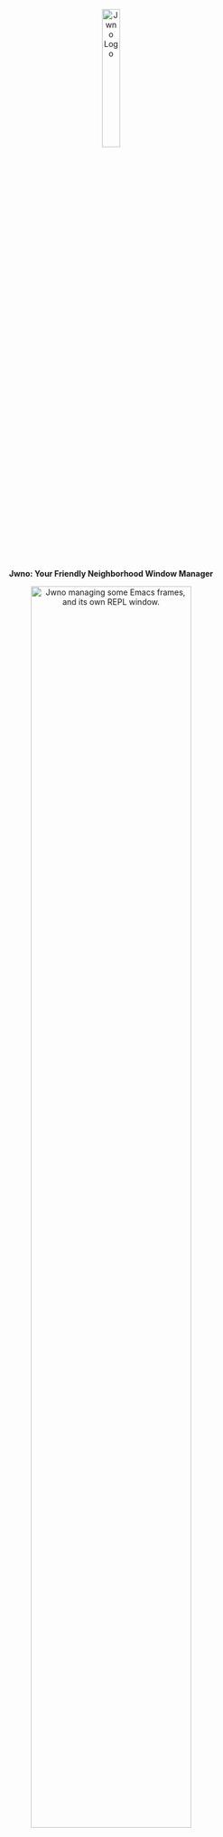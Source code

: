 <p align="center">
  <img width="25%" src="https://agent-kilo.github.io/jwno/img/jwno.png" alt="Jwno Logo">
</p>
<p align="center">
  <b>Jwno: Your Friendly Neighborhood Window Manager</b>
</p>
<p align="center">
  <img width="75%" src="https://agent-kilo.github.io/jwno/img/jwno-emacs-repl.jpg" alt="Jwno managing some Emacs frames, and its own REPL window.">
</p>

Jwno is a tiling window manager for Windows 10/11, built with [Janet](https://janet-lang.org/) and ❤️.

## Quick Links ##

* [Documentation (🚧WIP🚧)](https://agent-kilo.github.io/jwno/)
* [Features](https://agent-kilo.github.io/jwno/features.html)
* [Installation Guide](https://agent-kilo.github.io/jwno/installation.html)
* [Download Links](https://github.com/agent-kilo/jwno/releases)
* [Development Guide](https://agent-kilo.github.io/jwno/development.html)
* [Issue Tracker](https://github.com/agent-kilo/jwno/issues)

If you use Jwno in a professional work environment which generates revenue, please consider asking you employer to buy Jwno (and prioritized tech support) for you on [itch.io](https://agentkilo.itch.io/jwno). You get the exact same executable files as downloaded from the Github releases page.

## License ##

Jwno's source code is MIT-licensed. All rights to other assets (logos etc.) are reserved by the author.
